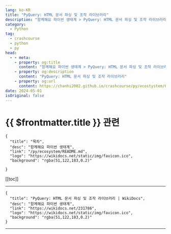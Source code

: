 ```yaml
---
lang: ko-KR
title: "PyQuery: HTML 문서 파싱 및 조작 라이브러리"
description: "함께해요 파이썬 생태계 > PyQuery: HTML 문서 파싱 및 조작 라이브러리"
category:
  - Python
tag: 
  - crashcourse
  - python
  - py
head:
  - - meta:
    - property: og:title
      content: "함께해요 파이썬 생태계 > PyQuery: HTML 문서 파싱 및 조작 라이브러리"
    - property: og:description
      content: "PyQuery: HTML 문서 파싱 및 조작 라이브러리"
    - property: og:url
      content: https://chanhi2002.github.io/crashcourse/py/ecostystem/06/network-web-scraping/py-query.html
date: 2024-05-01
isOriginal: false
---
```


# {{ $frontmatter.title }} 관련

```component VPCard
{
  "title": "목차",
  "desc": "함께해요 파이썬 생태계",
  "link": "/py/ecosystem/README.md",
  "logo": "https://wikidocs.net/static/img/favicon.ico",
  "background": "rgba(51,122,183,0.2)"
  
}
```

[[toc]]

---

```component VPCard
{
  "title": "PyQuery: HTML 문서 파싱 및 조작 라이브러리 | WikiDocs",
  "desc": "함께해요 파이썬 생태계",
  "link": "https://wikidocs.net/231786",
  "logo": "https://wikidocs.net/static/img/favicon.ico",
  "background": "rgba(51,122,183,0.2)"
}
```

<!-- TODO: 작성 -->

---

<TagLinks />